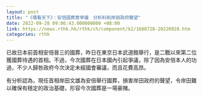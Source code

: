 ```yaml
---
layout: post
title: "《環看天下》：安倍國葬惹爭議　分析料削岸田政府聲望"
date: 2022-09-28 09:06:43.000000000 +08:00
link: https://news.rthk.hk/rthk/ch/component/k2/1668728-20220928.htm
categories: rthk
---
```


已故日本前首相安倍晉三的國葬，昨日在東京日本武道館舉行，是二戰以來第二位獲國葬待遇的首相。不過，今次國葬在日本國內引起爭議，除了因為安倍本人的功過，不少人歸咎政府今次決定未經國會審議，而且花費高昂。

有分析認為，現任首相岸田文雄為安倍舉行國葬，損害岸田政府的聲望，令岸田難以確保有穩定的政治基礎，形容今次國葬是一場豪賭。
